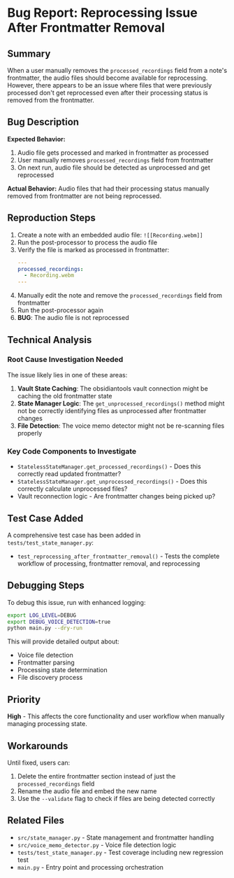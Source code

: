# Bug Report: Reprocessing Issue After Frontmatter Removal

## Summary
When a user manually removes the `processed_recordings` field from a note's frontmatter, the audio files should become available for reprocessing. However, there appears to be an issue where files that were previously processed don't get reprocessed even after their processing status is removed from the frontmatter.

## Bug Description
**Expected Behavior:**
1. Audio file gets processed and marked in frontmatter as processed
2. User manually removes `processed_recordings` field from frontmatter  
3. On next run, audio file should be detected as unprocessed and get reprocessed

**Actual Behavior:**
Audio files that had their processing status manually removed from frontmatter are not being reprocessed.

## Reproduction Steps
1. Create a note with an embedded audio file: `![[Recording.webm]]`
2. Run the post-processor to process the audio file
3. Verify the file is marked as processed in frontmatter:
   ```yaml
   ---
   processed_recordings:
     - Recording.webm
   ---
   ```
4. Manually edit the note and remove the `processed_recordings` field from frontmatter
5. Run the post-processor again
6. **BUG**: The audio file is not reprocessed

## Technical Analysis

### Root Cause Investigation Needed
The issue likely lies in one of these areas:

1. **Vault State Caching**: The obsidiantools vault connection might be caching the old frontmatter state
2. **State Manager Logic**: The `get_unprocessed_recordings()` method might not be correctly identifying files as unprocessed after frontmatter changes
3. **File Detection**: The voice memo detector might not be re-scanning files properly

### Key Code Components to Investigate
- `StatelessStateManager.get_processed_recordings()` - Does this correctly read updated frontmatter?
- `StatelessStateManager.get_unprocessed_recordings()` - Does this correctly calculate unprocessed files?
- Vault reconnection logic - Are frontmatter changes being picked up?

## Test Case Added
A comprehensive test case has been added in `tests/test_state_manager.py`:
- `test_reprocessing_after_frontmatter_removal()` - Tests the complete workflow of processing, frontmatter removal, and reprocessing

## Debugging Steps
To debug this issue, run with enhanced logging:
```bash
export LOG_LEVEL=DEBUG
export DEBUG_VOICE_DETECTION=true
python main.py --dry-run
```

This will provide detailed output about:
- Voice file detection
- Frontmatter parsing
- Processing state determination
- File discovery process

## Priority
**High** - This affects the core functionality and user workflow when manually managing processing state.

## Workarounds
Until fixed, users can:
1. Delete the entire frontmatter section instead of just the `processed_recordings` field
2. Rename the audio file and embed the new name
3. Use the `--validate` flag to check if files are being detected correctly

## Related Files
- `src/state_manager.py` - State management and frontmatter handling
- `src/voice_memo_detector.py` - Voice file detection logic  
- `tests/test_state_manager.py` - Test coverage including new regression test
- `main.py` - Entry point and processing orchestration